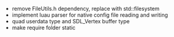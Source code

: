 - remove FileUtils.h dependency, replace with std::filesystem
- implement luau parser for native config file reading and writing
- quad userdata type and SDL_Vertex buffer type
- make require folder static
